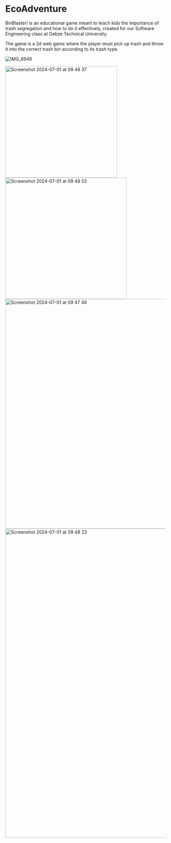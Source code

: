 # EcoAdventure

BinBlaster! is an educational game meant to teach kids the importance of trash segregation and how to do it effectively,
created for our Software Engineering class at Gebze Technical University. 

The game is a 2d web game where the player must pick up trash and throw it into the correct trash bin according to its trash type.


![IMG_8948](https://github.com/SegFault2023/EcoAdventure-BinBlaster/assets/105268208/bc16d7a0-8df0-4a83-b0e6-41393f65b18c)

<img width="351" alt="Screenshot 2024-07-01 at 09 48 37" src="https://github.com/SegFault2023/EcoAdventure-BinBlaster/assets/105268208/652035b5-f8aa-418e-97ff-95debb8b4962">
<img width="381" alt="Screenshot 2024-07-01 at 09 48 53" src="https://github.com/SegFault2023/EcoAdventure-BinBlaster/assets/105268208/f7409e4d-baff-4484-8483-cc77167c7bd0">
<img width="722" alt="Screenshot 2024-07-01 at 09 47 48" src="https://github.com/SegFault2023/EcoAdventure-BinBlaster/assets/105268208/b6ca740a-42ac-4289-a766-7952029ea2a3">
<img width="971" alt="Screenshot 2024-07-01 at 09 48 23" src="https://github.com/SegFault2023/EcoAdventure-BinBlaster/assets/105268208/9d6efa11-f46a-43d6-91e5-e702a53083e1">
